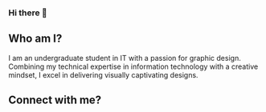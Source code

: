 ### Hi there 👋

## Who am I?

I am an undergraduate student in IT with a passion for graphic design. Combining my technical expertise in information technology with a creative mindset, I excel in delivering visually captivating designs.

## Connect with me?

